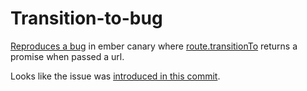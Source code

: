 # Transition-to-bug

[Reproduces a bug](https://github.com/asakusuma/transition-to-bug/blob/master/app/routes/index.js) in ember canary where [route.transitionTo](http://emberjs.com/api/classes/Ember.Route.html#method_transitionTo) returns a promise when passed a url.

Looks like the issue was [introduced in this commit](https://github.com/emberjs/ember.js/commit/ef7108a8d1a97fc263918a0fd37db72889419b4c#diff-985dc4a078da4636eff18be21aa7f9e6L303).
